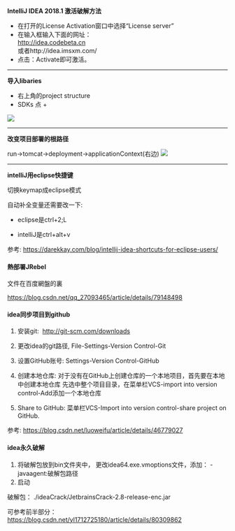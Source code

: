 

**IntelliJ IDEA 2018.1 激活破解方法**

- 在打开的License Activation窗口中选择“License server”
- 在输入框输入下面的网址：  
http://idea.codebeta.cn  
或者http://idea.imsxm.com/  
- 点击：Activate即可激活。

---

**导入libaries**

- 右上角的project structure
- SDKs 点 + 

![](https://i.imgur.com/JNh9pEU.png)

---

**改变项目部署的根路径**

run->tomcat->deployment->applicationContext(右边)
![](https://i.imgur.com/4BlFZO3.png)

---

**intelliJ用eclipse快捷键**

切换keymap成eclipse模式


自动补全变量还需要改一下: 

- eclipse是ctrl+2;L

- intelliJ是ctrl+alt+v

参考:
https://darekkay.com/blog/intellij-idea-shortcuts-for-eclipse-users/

#### 熱部署JRebel

文件在百度網盤的裏

https://blog.csdn.net/qq_27093465/article/details/79148498

 #### idea同步项目到github

1. 安装git:  <http://git-scm.com/downloads> 

2. 更改idea的git路径, File-Settings-Version Control-Git  

3. 设置GitHub账号: Settings-Version Control-GitHub

4. 创建本地仓库: 对于没有在GitHub上创建仓库的一个本地项目，首先要在本地中创建本地仓库
   先选中整个项目目录，在菜单栏VCS-import into version control-Add添加一个本地仓库

5. Share to GitHub: 菜单栏VCS-Import into version control-share project on GitHub.

参考: https://blog.csdn.net/luoweifu/article/details/46779027

#### idea永久破解

1. 将破解包放到bin文件夹中， 更改idea64.exe.vmoptions文件，添加： -javaagent:破解包路径
2. 启动

破解包： ./ideaCrack/JetbrainsCrack-2.8-release-enc.jar

可参考前半部分： https://blog.csdn.net/yl1712725180/article/details/80309862